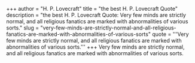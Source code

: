+++
author = "H. P. Lovecraft"
title = "the best H. P. Lovecraft Quote"
description = "the best H. P. Lovecraft Quote: Very few minds are strictly normal, and all religious fanatics are marked with abnormalities of various sorts."
slug = "very-few-minds-are-strictly-normal-and-all-religious-fanatics-are-marked-with-abnormalities-of-various-sorts"
quote = '''Very few minds are strictly normal, and all religious fanatics are marked with abnormalities of various sorts.'''
+++
Very few minds are strictly normal, and all religious fanatics are marked with abnormalities of various sorts.
